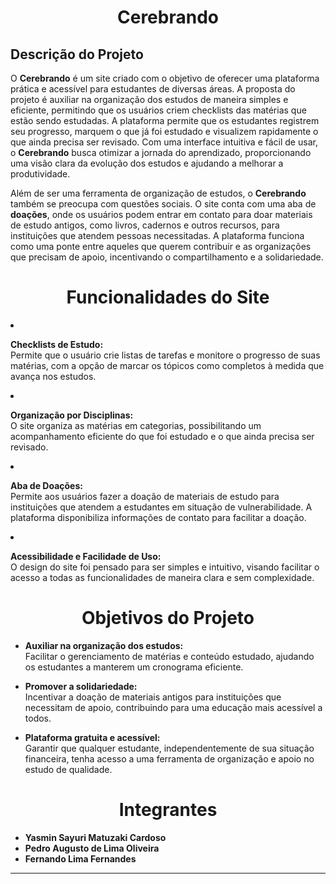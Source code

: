 <h1 align="center">Cerebrando</h1>

## Descrição do Projeto

O **Cerebrando** é um site criado com o objetivo de oferecer uma plataforma prática e acessível para estudantes de diversas áreas. A proposta do projeto é auxiliar na organização dos estudos de maneira simples e eficiente, permitindo que os usuários criem checklists das matérias que estão sendo estudadas. A plataforma permite que os estudantes registrem seu progresso, marquem o que já foi estudado e visualizem rapidamente o que ainda precisa ser revisado. Com uma interface intuitiva e fácil de usar, o **Cerebrando** busca otimizar a jornada do aprendizado, proporcionando uma visão clara da evolução dos estudos e ajudando a melhorar a produtividade.

Além de ser uma ferramenta de organização de estudos, o **Cerebrando** também se preocupa com questões sociais. O site conta com uma aba de **doações**, onde os usuários podem entrar em contato para doar materiais de estudo antigos, como livros, cadernos e outros recursos, para instituições que atendem pessoas necessitadas. A plataforma funciona como uma ponte entre aqueles que querem contribuir e as organizações que precisam de apoio, incentivando o compartilhamento e a solidariedade.

<h1 align="center">Funcionalidades do Site</h1

- **Checklists de Estudo:**  
  Permite que o usuário crie listas de tarefas e monitore o progresso de suas matérias, com a opção de marcar os tópicos como completos à medida que avança nos estudos.

- **Organização por Disciplinas:**  
  O site organiza as matérias em categorias, possibilitando um acompanhamento eficiente do que foi estudado e o que ainda precisa ser revisado.

- **Aba de Doações:**  
  Permite aos usuários fazer a doação de materiais de estudo para instituições que atendem a estudantes em situação de vulnerabilidade. A plataforma disponibiliza informações de contato para facilitar a doação.

- **Acessibilidade e Facilidade de Uso:**  
  O design do site foi pensado para ser simples e intuitivo, visando facilitar o acesso a todas as funcionalidades de maneira clara e sem complexidade.

<h1 align="center">Objetivos do Projeto</h1>

- **Auxiliar na organização dos estudos:**  
  Facilitar o gerenciamento de matérias e conteúdo estudado, ajudando os estudantes a manterem um cronograma eficiente.

- **Promover a solidariedade:**  
  Incentivar a doação de materiais antigos para instituições que necessitam de apoio, contribuindo para uma educação mais acessível a todos.

- **Plataforma gratuita e acessível:**  
  Garantir que qualquer estudante, independentemente de sua situação financeira, tenha acesso a uma ferramenta de organização e apoio no estudo de qualidade.

<h1 align="center">Integrantes</h1>

- **Yasmin Sayuri Matuzaki Cardoso**
- **Pedro Augusto de Lima Oliveira**
- **Fernando Lima Fernandes**

---


